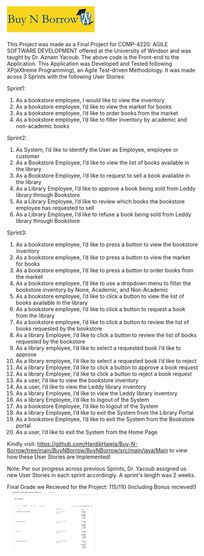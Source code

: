 <h2>
<img src="https://raw.githubusercontent.com/HardikHajela/Buy-N-Borrow/main/BuyNBorrow/BuyNBorrow/extra/logo1small.png" />
</h2> 

This Project was made as a Final Project for COMP-4220: AGILE SOFTWARE DEVELOPMENT offered at the University of Windsor and was taught by Dr. Aznam Yacoub. The above code is the Front-end to the Application. This Application was Developed and Tested following XP(eXtreme Programming), an Agile Test-driven Methodology. It was made acoss 3 Sprints with the following User Stories: 

Sprint1:
1. As a bookstore employee, I would like to view the inventory 
2. As a bookstore employee, I’d like to view the market for books 
3. As a bookstore employee, I’d like to order books from the market 
4. As a bookstore employee, I’d like to filter inventory by academic and non-academic books 

Sprint2:
1. As System, I’d like to identify the User as Employee, employee or customer 
2. As a Bookstore Employee, I’d like to view the list of books available in the library 
3. As a Bookstore Employee, I’d like to request to sell a book available in the   library 
4. As a Library Employee, I’d like to approve a book being sold from Leddy library through Bookstore 
5. As a Library Employee, I’d like to review which books the bookstore employee has requested to sell 
6. As a Library Employee, I’d like to refuse a book being sold from Leddy library through Bookstore 

Sprint3:
1. As a bookstore employee, I’d like to press a button to view the bookstore inventory 
2. As a bookstore employee, I’d like to press a button to view the market for books 
3. As a bookstore employee, I’d like to press a button to order books from the market 
4. As a bookstore employee, I’d like to use a dropdown menu to filter the bookstore inventory by None, Academic, and Non-Academic
5. As a bookstore employee, I’d like to click a button to view the list of books available in the library  
6. As a bookstore employee, I’d like to click a button to request a book from the library 
7. As a bookstore employee, I’d like to click a button to review the list of books requested by the bookstore 
8. As a library Employee, I’d like to click a button to review the list of books requested by the bookstore 
9. As a library employee, I’d like to select a requested book I’d like to approve 
10. As a library employee, I’d like to select a requested book I’d like to reject  
11. As a library Employee, I’d like to click a button to approve a book request
12. As a library Employee, I’d like to click a button to reject a book request
13. As a user, I’d like to view the bookstore inventory  
14. As a user, I’d like to view the Leddy library inventory  
15. As a library Employee, I’d like to view the Leddy library inventory   
16. As a library Employee, I’d like to logout of the System 
17. As a bookstore Employee, I’d like to logout of the System 
18. As a library Employee, I’d like to exit the System from the Library Portal 
19. As a bookstore Employee, I’d like to exit the System from the Bookstore portal 
20. As a user, I’d like to exit the System from the Home Page 

Kindly visit: https://github.com/HardikHajela/Buy-N-Borrow/tree/main/BuyNBorrow/BuyNBorrow/src/main/java/Main to view how these User Stories are Implemented!

Note: Per our progress across previous Sprints, Dr. Yacoub assigned us new User Stories in each sprint accordingly. A sprint's length was 2 weeks.

Final Grade we Recieved for the Project: 115/110 (Including Bonus recieved!)
<img src="https://github.com/HardikHajela/Buy-N-Borrow/blob/main/BuyNBorrow/BuyNBorrow/extra/COMP4220_Grades.png" height="160"/>
